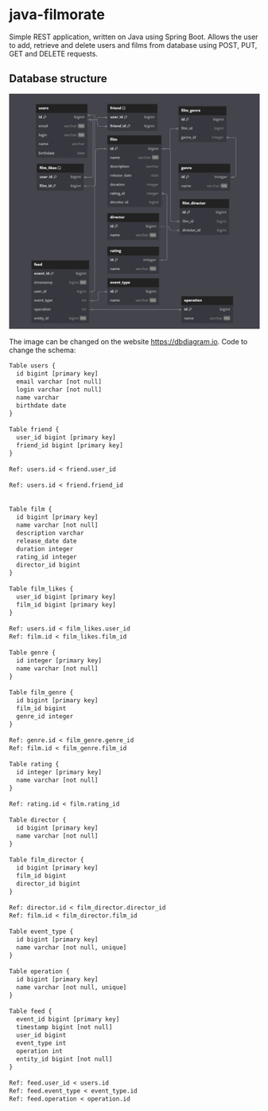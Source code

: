 # java-filmorate
Simple REST application, written on Java using Spring Boot.
Allows the user to add, retrieve and delete users and films from database using POST, PUT, GET and DELETE requests.

## Database structure

![Database structure in the form of an ER diagram](filmorate.png)

The image can be changed on the website https://dbdiagram.io.
Code to change the schema:

```
Table users {
  id bigint [primary key]
  email varchar [not null]
  login varchar [not null]
  name varchar
  birthdate date
}

Table friend {
  user_id bigint [primary key]
  friend_id bigint [primary key]
}

Ref: users.id < friend.user_id

Ref: users.id < friend.friend_id


Table film {
  id bigint [primary key]
  name varchar [not null]
  description varchar 
  release_date date
  duration integer
  rating_id integer
  director_id bigint
}

Table film_likes {
  user_id bigint [primary key]
  film_id bigint [primary key]
}

Ref: users.id < film_likes.user_id
Ref: film.id < film_likes.film_id

Table genre {
  id integer [primary key]
  name varchar [not null]
}

Table film_genre {
  id bigint [primary key]
  film_id bigint
  genre_id integer
}

Ref: genre.id < film_genre.genre_id
Ref: film.id < film_genre.film_id

Table rating {
  id integer [primary key]
  name varchar [not null]
}

Ref: rating.id < film.rating_id

Table director {
  id bigint [primary key]
  name varchar [not null]
}

Table film_director {
  id bigint [primary key]
  film_id bigint
  director_id bigint
}

Ref: director.id < film_director.director_id
Ref: film.id < film_director.film_id

Table event_type {
  id bigint [primary key]
  name varchar [not null, unique]
}

Table operation {
  id bigint [primary key]
  name varchar [not null, unique]
}

Table feed {
  event_id bigint [primary key]
  timestamp bigint [not null]
  user_id bigint
  event_type int
  operation int
  entity_id bigint [not null]
}

Ref: feed.user_id < users.id
Ref: feed.event_type < event_type.id
Ref: feed.operation < operation.id
```